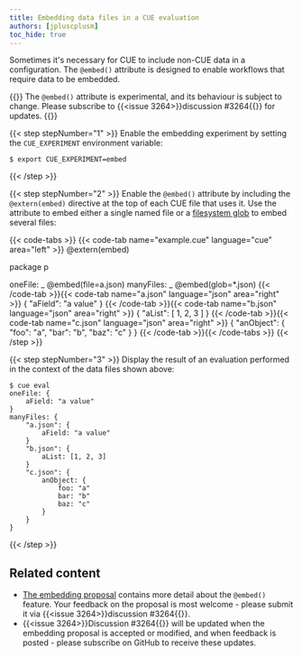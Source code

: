 ```yaml
---
title: Embedding data files in a CUE evaluation
authors: [jpluscplusm]
toc_hide: true
---
```


Sometimes it's necessary for CUE to include non-CUE data in a configuration.
The `@embed()` attribute is designed to enable workflows that require data to
be embedded.

{{<info>}}
The `@embed()` attribute is experimental, and its behaviour is subject to change.
Please subscribe to {{<issue 3264>}}discussion #3264{{</issue>}} for updates.
{{</info>}}

{{< step stepNumber="1" >}}
Enable the embedding experiment by setting the `CUE_EXPERIMENT` environment variable:

```text { title="TERMINAL" codeToCopy="ZXhwb3J0IENVRV9FWFBFUklNRU5UPWVtYmVk" }
$ export CUE_EXPERIMENT=embed
```
{{< /step >}}

{{< step stepNumber="2" >}}
Enable the `@embed()` attribute by including the `@extern(embed)` directive at
the top of each CUE file that uses it.
Use the attribute to embed either a single named file or a
[filesystem glob](https://en.wikipedia.org/wiki/Glob_(programming)) to embed
several files:

{{< code-tabs >}}
{{< code-tab name="example.cue" language="cue" area="left" >}}
@extern(embed)

package p

oneFile:   _ @embed(file=a.json)
manyFiles: _ @embed(glob=*.json)
{{< /code-tab >}}{{< code-tab name="a.json" language="json" area="right" >}}
{
    "aField": "a value"
}
{{< /code-tab >}}{{< code-tab name="b.json" language="json" area="right" >}}
{
    "aList": [
        1,
        2,
        3
    ]
}
{{< /code-tab >}}{{< code-tab name="c.json" language="json" area="right" >}}
{
    "anObject": {
        "foo": "a",
        "bar": "b",
        "baz": "c"
    }
}
{{< /code-tab >}}{{< /code-tabs >}}
{{< /step >}}

{{< step stepNumber="3" >}}
Display the result of an evaluation performed in the context of the data files shown above:

```text { title="TERMINAL" codeToCopy="Y3VlIGV2YWw=" }
$ cue eval
oneFile: {
    aField: "a value"
}
manyFiles: {
    "a.json": {
        aField: "a value"
    }
    "b.json": {
        aList: [1, 2, 3]
    }
    "c.json": {
        anObject: {
            foo: "a"
            bar: "b"
            baz: "c"
        }
    }
}
```
{{< /step >}}

## Related content

- [The embedding proposal](https://github.com/cue-lang/proposal/blob/main/designs/3264-embed.md)
  contains more detail about the `@embed()` feature.
  Your feedback on the proposal is most welcome - please submit it via
  {{<issue 3264>}}discussion #3264{{</issue>}}.
- {{<issue 3264>}}Discussion #3264{{</issue>}} will be updated when the
  embedding proposal is accepted or modified, and when feedback is posted -
  please subscribe on GitHub to receive these updates.
